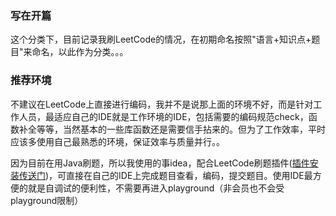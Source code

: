 ### 写在开篇
这个分类下，目前记录我刷LeetCode的情况，在初期命名按照"语言+知识点+题目"来命名，以此作为分类。。。
### 推荐环境
不建议在LeetCode上直接进行编码，我并不是说那上面的环境不好，而是针对工作人员，最适应自己的IDE就是工作环境的IDE，包括需要的编码规范check，函数补全等等，当然基本的一些库函数还是需要信手拈来的。但为了工作效率，平时应该多使用自己最熟悉的环境，保证效率与质量并行。。

因为目前在用Java刷题，所以我使用的事idea，配合LeetCode刷题插件([插件安装传送门](https://blog.csdn.net/u010180815/article/details/104728115))，可直接在自己的IDE上完成题目查看，编码，提交题目。使用IDE最方便的就是自调试的便利性，不需要再进入playground（非会员也不会受playground限制）